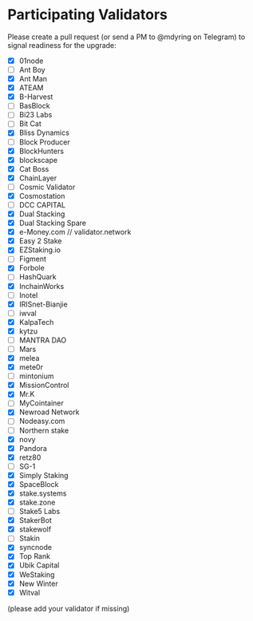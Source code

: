 # Participating Validators

Please create a pull request (or send a PM to @mdyring on Telegram) to signal readiness for the upgrade:

* [x] 01node
* [ ] Ant Boy
* [x] Ant Man
* [x] ATEAM
* [x] B-Harvest
* [ ] BasBlock
* [ ] Bi23 Labs
* [ ] Bit Cat
* [x] Bliss Dynamics
* [ ] Block Producer
* [x] BlockHunters
* [x] blockscape
* [x] Cat Boss
* [x] ChainLayer
* [ ] Cosmic Validator
* [x] Cosmostation
* [ ] DCC CAPITAL
* [x] Dual Stacking
* [x] Dual Stacking Spare
* [x] e-Money.com // validator.network
* [x] Easy 2 Stake
* [x] EZStaking.io
* [ ] Figment
* [x] Forbole
* [ ] HashQuark
* [x] InchainWorks
* [ ] Inotel
* [x] IRISnet-Bianjie
* [ ] iwval
* [x] KalpaTech
* [x] kytzu
* [ ] MANTRA DAO
* [ ] Mars
* [x] melea
* [x] mete0r
* [ ] mintonium
* [x] MissionControl
* [x] Mr.K
* [ ] MyCointainer
* [x] Newroad Network
* [ ] Nodeasy.com
* [ ] Northern stake
* [x] novy
* [x] Pandora
* [x] retz80
* [ ] SG-1
* [x] Simply Staking
* [x] SpaceBlock
* [x] stake.systems
* [x] stake.zone
* [ ] Stake5 Labs
* [x] StakerBot
* [x] stakewolf
* [ ] Stakin
* [x] syncnode
* [x] Top Rank
* [x] Ubik Capital
* [x] WeStaking
* [x] New Winter
* [x] Witval

(please add your validator if missing)
